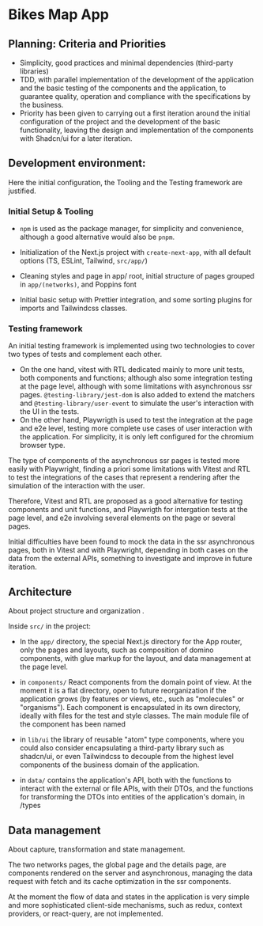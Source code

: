 # Bikes Map App

## Planning: Criteria and Priorities

- Simplicity, good practices and minimal dependencies (third-party libraries)
- TDD, with parallel implementation of the development of the application and the basic testing of the components and the application, to guarantee quality, operation and compliance with the specifications by the business.
- Priority has been given to carrying out a first iteration around the initial configuration of the project and the development of the basic functionality, leaving the design and implementation of the components with Shadcn/ui for a later iteration.

## Development environment:

Here the initial configuration, the Tooling and the Testing framework are justified.

### Initial Setup & Tooling

- `npm` is used as the package manager, for simplicity and convenience, although a good alternative would also be `pnpm`.

- Initialization of the Next.js project with `create-next-app`, with all default options (TS, ESLint, Tailwind, `src/app/`)

- Cleaning styles and page in app/ root, initial structure of pages grouped in `app/(networks)`, and Poppins font

- Initial basic setup with Prettier integration, and some sorting plugins for imports and Tailwindcss classes.

### Testing framework

An initial testing framework is implemented using two technologies to cover two types of tests and complement each other.

- On the one hand, vitest with RTL dedicated mainly to more unit tests, both components and functions; although also some integration testing at the page level, although with some limitations with asynchronous ssr pages. `@testing-library/jest-dom` is also added to extend the matchers and `@testing-library/user-event` to simulate the user's interaction with the UI in the tests.
- On the other hand, Playwrigth is used to test the integration at the page and e2e level, testing more complete use cases of user interaction with the application. For simplicity, it is only left configured for the chromium browser type.

The type of components of the asynchronous ssr pages is tested more easily with Playwright, finding a priori some limitations with Vitest and RTL to test the integrations of the cases that represent a rendering after the simulation of the interaction with the user.

Therefore, Vitest and RTL are proposed as a good alternative for testing components and unit functions, and Playwrigth for intergation tests at the page level, and e2e involving several elements on the page or several pages.

Initial difficulties have been found to mock the data in the ssr asynchronous pages, both in Vitest and with Playwright, depending in both cases on the data from the external APIs, something to investigate and improve in future iteration.

## Architecture

About project structure and organization .

Inside `src/` in the project:

- In the `app/` directory, the special Next.js directory for the App router, only the pages and layouts, such as composition of domino components, with glue markup for the layout, and data management at the page level.

- in `components/` React components from the domain point of view. At the moment it is a flat directory, open to future reorganization if the application grows (by features or views, etc., such as "molecules" or "organisms"). Each component is encapsulated in its own directory, ideally with files for the test and style classes. The main module file of the component has been named

- in `lib/ui` the library of reusable "atom" type components, where you could also consider encapsulating a third-party library such as shadcn/ui, or even Tailwindcss to decouple from the highest level components of the business domain of the application.

- in `data/` contains the application's API, both with the functions to interact with the external or file APIs, with their DTOs, and the functions for transforming the DTOs into entities of the application's domain, in /types

## Data management

About capture, transformation and state management.

The two networks pages, the global page and the details page, are components rendered on the server and asynchronous, managing the data request with fetch and its cache optimization in the ssr components.

At the moment the flow of data and states in the application is very simple and more sophisticated client-side mechanisms, such as redux, context providers, or react-query, are not implemented.
